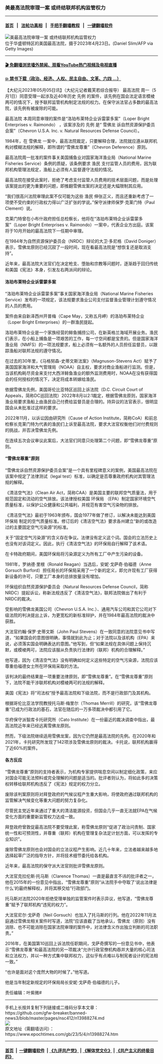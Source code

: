 ### 美最高法院审理一案 或终结联邦机构监管权力
------------------------

#### [首页](https://github.com/gfw-breaker/banned-news3/blob/master/README.md) &nbsp;&nbsp;|&nbsp;&nbsp; [法轮功真相](https://github.com/begood0513/basic/blob/master/README.md)  &nbsp;&nbsp;|&nbsp;&nbsp; [手把手翻墙教程](https://github.com/gfw-breaker/guides/wiki)  &nbsp;&nbsp;|&nbsp;&nbsp; [一键翻墙软件](https://github.com/gfw-breaker/nogfw/blob/master/README.md)  



<div><img alt="美最高法院审理一案 或终结联邦机构监管权力" class="attachment-djy_600_400 size-djy_600_400 wp-post-image" src="https://i.epochtimes.com/assets/uploads/2023/05/id13989211-GettyImages-1252117515-600x400.jpg"/>
<div class="caption">
 位于华盛顿特区的美国最高法院，摄于2023年4月23日。(Daniel Slim/AFP via Getty Images)
</div></div><hr/>

#### [ 🎬  免翻墙浏览墙外禁闻、观看YouTube热门视频及电视直播](https://github.com/gfw-breaker/HelloWorld)

#### [ 💥  禁书下载（政治、经济、人权、民主自由、文革、六四 ...）](https://github.com/gfw-breaker/books/blob/master/README.md)

<div><p>
 【大纪元2023年05月05日讯】（大纪元记者戴芙若综合报导）
 <ok href="https://www.epochtimes.com/gb/tag/%E6%9C%80%E9%AB%98%E6%B3%95%E9%99%A2.html">
  最高法院
 </ok>
 周一（5月1日）同意受理一起涉及近40年历史
 <ok href="https://www.epochtimes.com/gb/tag/%E5%85%88%E4%BE%8B.html">
  先例
 </ok>
 的案件，该先例在国会法定语言模棱两可的情况下，授予联邦监管机构制定法规的权力。在保守派法官占多数的最高法院，该先例有被废除的可能。
</p>
<p>
 <ok href="https://www.epochtimes.com/gb/tag/%E6%9C%80%E9%AB%98%E6%B3%95%E9%99%A2.html">
  最高法院
 </ok>
 本周同意审理的案件是“洛珀布莱特企业诉雷蒙多案”（Loper Bright Enterprises v. Raimondo） ，该案涉及的
 <ok href="https://www.epochtimes.com/gb/tag/%E5%85%88%E4%BE%8B.html">
  先例
 </ok>
 是“
 <ok href="https://www.epochtimes.com/gb/tag/%E9%9B%AA%E4%BD%9B%E9%BE%99.html">
  雪佛龙
 </ok>
 诉自然资源保护委员会案”（Chevron U.S.A. Inc. v. Natural Resources Defense Council）。
</p>
<p>
 1984年，在
 <ok href="https://www.epochtimes.com/gb/tag/%E9%9B%AA%E4%BD%9B%E9%BE%99.html">
  雪佛龙
 </ok>
 一案中，最高法院裁定，只要解释合理，法院就应遵从联邦机构对模糊法规的解释，即所谓的“雪佛龙尊重”（Chevron Deference）原则。
</p>
<p>
 最高法院周一批准的案件事关美国捕鱼业对国家海洋渔业局（National Marine Fisheries Service）条例的质疑，该条例要求
 <ok href="https://www.epochtimes.com/gb/tag/%E6%B8%94%E6%B0%91.html">
  渔民
 </ok>
 支付监管人员的费用，因为联邦机构管理法规定，渔船上必须有人监督遵守法规的情况。
</p>
<p>
 最高法院在接受此案时，拒绝了考虑支付监管人员费用的技术层面问题，而是处理该案提出的更为重要的问题，即推翻雪佛龙案的决定还是大幅限制其应用。
</p>
<p>
 “我们很高兴法院审理此案不仅可能为这些
 <ok href="https://www.epochtimes.com/gb/tag/%E6%B8%94%E6%B0%91.html">
  渔民
 </ok>
 伸张正义，而且还重新考虑了一项使不受约束的行政权力得以广泛扩张的学说。”保守派律师保罗‧克莱门特（Paul Clement）说。
</p>
<p>
 克莱门特曾在小布什政府担任总检察长，他将在“洛珀布莱特企业诉雷蒙多案”（Loper Bright Enterprises v. Raimondo）一案中，代表企业方出庭。该案将于10月开始的最高法院下一任期中审理。
</p>
<p>
 在1984年为自然资源保护委员会（NRDC）辩论的大卫‧多尼格（David Doniger）表示，雪佛龙原则已经沉寂了一段时间，现在看最高法院是“想恢复还是取消支持”。
</p>
<p>
 近年来，最高法院大法官们在决定枪支、堕胎和宗教等问题时，逐渐趋于回归传统和美国《宪法》本身，引发左右两派间的辩论。
</p>
<h4>
 洛珀布莱特企业诉雷蒙多案
</h4>
<p>
 “洛珀布莱特企业诉雷蒙多案”事关国家海洋渔业局（National Marine Fisheries Service）发布的一项规定，该法规要求渔业公司支付监督渔业管理计划遵守情况的人员的费用。
</p>
<p>
 案件由来自新泽西州开普梅（Cape May，又称五月岬）的洛珀布莱特企业（Loper Bright Enterprises）的一群渔民提起。
</p>
<p>
 洛珀布莱特企业是一个家族经营的鲱鱼捕捞公司，在新英格兰海域开展业务。渔民们表示，在小船上捕鱼是一项艰苦的工作，每一寸空间都是宝贵的。但是国家海洋渔业局（NMFS）的一项法规要求，船上必须有一名额外的人员担任监督员，以跟踪渔船对联邦法规的遵守情况。
</p>
<p>
 在过去的30年里，《马格努森-史蒂文斯法案》（Magnuson-Stevens Act）赋予了美国国家海洋和大气管理局（NOAA）自主权，要求对商业渔船进行监测。但是，当该机构耗尽资金来支付大西洋鲱鱼渔业的额外监测费用时，NOAA在没有获得国会的任何授权的情况下，决定将成本转嫁给渔民。
</p>
<p>
 依据雪佛龙先例，美国哥伦比亚特区巡回上诉法院（D.C. Circuit Court of Appeals，简称DC巡回法院）2022年8月以2:1裁定，根据雪佛龙原则，国家海洋渔业局要求渔船上由渔民自己付费给监督员是合理的。持异议的法官表示，很明显国会从未批准过这样的要求。
</p>
<p>
 2022年11月，以诉讼因由研究所（Cause of Action Institute，简称CoA）和前总检察长克莱门特为代表的渔民们上诉至最高法院，要求大法官权衡他们对付费规则的挑战，并否决雪佛龙先例。
</p>
<p>
 在连续五次会议审议此案后，大法官们同意只处理第二个问题，即“雪佛龙尊重”原则。
</p>
<h4>
 “雪佛龙尊重”原则
</h4>
<p>
 “雪佛龙诉自然资源保护委员会案”是一个具有里程碑意义的案例，美国最高法院在该案中规定了法律测试（legal test）标准，以确定是否尊重政府机构对其管理法规的解释。
</p>
<p>
 《清洁空气法》（Clean Air Act，简称CAA）是美国主要的联邦空气质量法，用于规范固定和流动的空气排放。该法律授权美国
 <ok href="https://www.epochtimes.com/gb/tag/%E7%8E%AF%E4%BF%9D%E5%B1%80.html">
  环保局
 </ok>
 （EPA）制定国家环境空气质量标准，以保护公众健康和公共福利，并规范有害空气污染物的排放。
</p>
<p>
 《清洁空气法》最初于1963年颁布，国会1977年做了修订，以解决未能达到美国
 <ok href="https://www.epochtimes.com/gb/tag/%E7%8E%AF%E4%BF%9D%E5%B1%80.html">
  环保局
 </ok>
 制定的空气质量标准。修订后的《清洁空气法》要求各州建立“新的或改造过的主要固定空气污染源”的标准。
</p>
<p>
 关于“固定空气污染源”的含义存在争议。法律没有定义这个词。国会的立法历史上也没有对该词定义。因此，执行《清洁空气法》的环保局自行解释了该术语。
</p>
<p>
 在卡特政府期间，美国环保局将污染源定义为所有工厂中产生污染的设备。
</p>
<p>
 1981年，罗纳德‧里根（Ronald Reagan）当选后，安妮‧戈萨奇‧伯福德（Anne Gorsuch Burford）担任局长的环保局采用了一个新的定义，即允许现有工厂获得新设备的许可，只要工厂本身的总排放量没有增加。
</p>
<p>
 环保组织自然资源保护委员会（Natural Resources Defense Council，简称NRDC）提起诉讼，称新法规违反了《清洁空气法》，联邦法院做出了有利于NRDC的裁决。
</p>
<p>
 受影响的雪佛龙美国公司（Chevron U.S.A. Inc.）、通用汽车公司和其它公司对下级法院的判决提出上诉，为更宽松的新标准辩护，并在1984年最高法院的裁决中获胜。
</p>
<p>
 大法官约翰‧保罗‧史蒂文斯（John Paul Stevens）在一致同意的法院意见书中写道，“如果国会的意图很明确，事情就到此为止；对于法院以及该机构（EPA）来说，必须落实国会明确表达的意图。”他写到，但“如果法规在具体问题上保持沉默，或模棱两可，法院应该服从负责执行法律的（联邦）机构的合理解释。”
</p>
<p>
 他写道，因为《清洁空气法》没有明确如何定义这些特定的空气污染源，法院应该尊重伯福德女士所在环保局采取的方法。
</p>
<p>
 该判决的最终结果是一项重要法律原则，即“雪佛龙尊重”。在“雪佛龙尊重”原则下，法院不能干涉联邦机构对模棱两可的法规的解释。
</p>
<p>
 美国《宪法》将“司法权”授予最高法院和下级法院，而不是行政部门及其机构。
</p>
<p>
 根据哥伦比亚法学院教授托马斯‧梅里尔（Thomas Merrill）的研究，该“雪佛龙尊重”已成为行政法的基石，法官在随后的一万多项裁决中都引用了它。
</p>
<p>
 华府保守派智库卡托研究所（Cato Institute）在一份最近的裁决调查中指出，最高法院近年来已经远离雪佛龙原则。
</p>
<p>
 然而，下级法院继续适用雪佛龙案，因为它仍然是最高法院的先例。在2020年和2021年，卡托研究所发现了142项涉及雪佛龙原则的裁决。卡托说，联邦机构赢得了近60%的案件。
</p>
<h4>
 各方反应
</h4>
<p>
 “雪佛龙尊重”原则的支持者表示，为机构专家提供喘息空间以制定细化政策，来应对国会可能无法预料或完全理解的问题是适当的。批评者则认为，将如此多的决策权转移给联邦机构违反了《宪法》规定的权力分立。
</p>
<p>
 废除该判案原则将对拜登政府的气候议程产生重大影响，将使政府通过联邦机构的监管解决气候变化等重大问题的努力复杂化。
</p>
<p>
 尽管民主党近年来通过了重大的清洁能源投资，但国会几乎一直无法就EPA在气候变化方面的重要新监管权力达成一致。
</p>
<p>
 拜登政府曾敦促最高法院不要受理此案，称雪佛龙原则“促进了政治问责制、国家统一性和可预测性，并尊重（联邦）机构在管理复杂法定计划方面，可以发挥的专业知识”。
</p>
<p>
 废除雪佛龙原则也会对国会的立法议程产生影响。近几十年来，立法者越来越多地选择起草广泛的指导方针，并将技术细节委托给各机构。
</p>
<p>
 近年来，最高法院的保守派大法官则批评雪佛龙原则。
</p>
<p>
 大法官克拉伦斯‧托马斯（Clarence Thomas）一直是最直言不讳的批评者之一，他在2015年的一份意见中指出，“雪佛龙尊重”原则“从法院手中夺取了‘说出法律是什么’的最终解释权，并将其移交给”行政部门。
</p>
<p>
 托马斯对法院2020年拒绝受理单独的监管案件时表示异议，他写道，“雪佛龙尊重”赋予了联邦机构“违宪的权力”。
</p>
<p>
 大法官尼尔‧戈萨奇（Neil Gorsuch）也加入了托马斯的行列。他在2022年11月法庭通过雪佛龙相关案件时写道，法院“应该直截了当地承认，雪佛龙（原则）没有消除、也不可能消除在国家法院审理的案件中，对法律含义作出独立判断的司法职责。”
</p>
<p>
 2016年，在美国第10巡回上诉法院任职期间，戈萨奇撰写的一份意见书中，他表示“雪佛龙尊重”和最高法院的另一项裁决“允许行政官僚机构吞并大量的核心司法和立法权力，并以一种方式集中联邦权力，这似乎有点难以与制宪者设计的宪法相一致。”
</p>
<p>
 “也许是面对这个庞然大物的时候了。”他写道。
</p>
<p>
 他是当年制定新规定的环保局局长安妮‧戈萨奇‧伯福德的儿子。
</p>
<p>
 责任编辑：叶紫微#
</p>
</div>
<hr/>
手机上长按并复制下列链接或二维码分享本文章：<br/>
https://github.com/gfw-breaker/banned-news3/blob/master/pages/nsc412/n13988274.md <br/>
<a href='https://github.com/gfw-breaker/banned-news3/blob/master/pages/nsc412/n13988274.md'><img src='https://github.com/gfw-breaker/banned-news3/blob/master/pages/nsc412/n13988274.md.png'/></a> <br/>
原文地址（需翻墙访问）：https://www.epochtimes.com/gb/23/5/4/n13988274.htm


------------------------
#### [首页](https://github.com/gfw-breaker/banned-news3/blob/master/README.md) &nbsp;|&nbsp; [一键翻墙软件](https://github.com/gfw-breaker/nogfw/blob/master/README.md) &nbsp;| [《九评共产党》](https://github.com/gfw-breaker/9ping.md/blob/master/README.md#九评之一评共产党是什么) | [《解体党文化》](https://github.com/gfw-breaker/jtdwh.md/blob/master/README.md) | [《共产主义的终极目的》](https://github.com/gfw-breaker/gczydzjmd.md/blob/master/README.md)


<img src='http://gfw-breaker.win/banned-news3/pages/nsc412/n13988274.md' width='0px' height='0px'/>